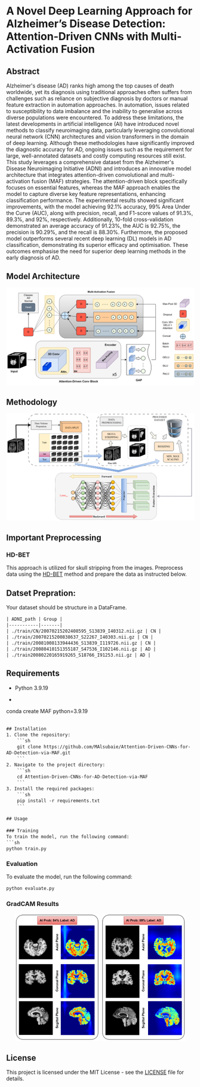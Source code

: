 # A Novel Deep Learning Approach for Alzheimer’s Disease Detection: Attention-Driven CNNs with Multi-Activation Fusion

## Abstract
Alzheimer's disease (AD) ranks high among the top causes of death worldwide, yet its diagnosis using traditional approaches often suffers from challenges such as reliance on subjective diagnosis by doctors or manual feature extraction in automation approaches. In automation, issues related to susceptibility to data imbalance and the inability to generalise across diverse populations were encountered. To address these limitations, the latest developments in artificial intelligence (AI) have introduced novel methods to classify neuroimaging data, particularly leveraging convolutional neural network (CNN) architectures and vision transformers in the domain of deep learning. Although these methodologies have significantly improved the diagnostic accuracy for AD, ongoing issues such as the requirement for large, well-annotated datasets and costly computing resources still exist. This study leverages a comprehensive dataset from the Alzheimer's Disease Neuroimaging Initiative (ADNI) and introduces an innovative model architecture that integrates attention-driven convolutional and multi-activation fusion (MAF) strategies. The attention-driven block specifically focuses on essential features, whereas the MAF approach enables the model to capture diverse key feature representations, enhancing classification performance. The experimental results showed significant improvements, with the model achieving 92.1\% accuracy, 99\% Area Under the Curve (AUC), along with precision, recall, and F1-score values of 91.3\%, 89.3\%, and 92\%, respectively. Additionally, 10-fold cross-validation demonstrated an average accuracy of 91.23\%, the AUC is 92.75\%, the precision is 90.29\%, and the recall is 88.30\%. Furthermore, the proposed model outperforms several recent deep learning (DL) models in AD classification, demonstrating its superior efficacy and optimisation. These outcomes emphasise the need for superior deep learning methods in the early diagnosis of AD.

## Model Architecture
![Model Architecture](images/arch_diag.png)

## Methodology
![Mmethodology](images/Methodology%20Diagram_2%20-%20Copy.png)


## Important Preprocessing

### HD-BET
This approach is utilized for skull stripping from the images. Preprocess data using the [HD-BET](https://github.com/MIC-DKFZ/HD-BET) method and prepare the data as instructed below.

## Datset Prepration:
Your dataset should be structure in a DataFrame.
```
| ADNI_path | Group |
|-----------|-------|
| ./train/CN/20070215202408595_S13839_I40312.nii.gz | CN |
| ./train/20070215200838637_S22267_I40303.nii.gz | CN |
| ./train/20081008133944436_S13839_I119726.nii.gz | CN |
| ./train/20080410151355187_S47536_I102146.nii.gz | AD |
| ./train20080220165919265_S18766_I91253.nii.gz | AD |
```
## Requirements
- Python 3.9.19
- ```sh
conda create MAF python=3.9.19
```

## Installation
1. Clone the repository:
    ```sh
    git clone https://github.com/MAlsubaie/Attention-Driven-CNNs-for-AD-Detection-via-MAF.git
    ```
2. Navigate to the project directory:
    ```sh
    cd Attention-Driven-CNNs-for-AD-Detection-via-MAF
    ```
3. Install the required packages:
    ```sh
    pip install -r requirements.txt
    ```

## Usage

### Training
To train the model, run the following command:
```sh
python train.py
```

### Evaluation
To evaluate the model, run the following command:
```sh
python evaluate.py
```

### GradCAM Results
<p align="center">
    <img src="images/GradCAM1.png" alt="GradCAM Result 1" width="45%">
    <img src="images/GradCAM2.png" alt="GradCAM Result 2" width="45%">
</p>


## License
This project is licensed under the MIT License - see the [LICENSE](LICENSE) file for details.
